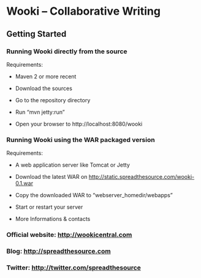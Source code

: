 # Wooki – Collaborative Writing

## Getting Started

### Running Wooki directly from the source
Requirements:
* Maven 2 or more recent

* Download the sources
* Go to the repository directory
* Run “mvn jetty:run”
* Open your browser to http://localhost:8080/wooki

### Running Wooki using the WAR packaged version

Requirements:
* A web application server like Tomcat or Jetty

* Download the latest WAR on http://static.spreadthesource.com/wooki-0.1.war
* Copy the downloaded WAR to “webserver_homedir/webapps”
* Start or restart your server
* More Informations & contacts


### Official website: http://wookicentral.com
### Blog: http://spreadthesource.com
### Twitter: http://twitter.com/spreadthesource
